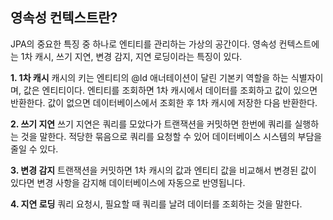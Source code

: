 ## **영속성 컨텍스트란?**
JPA의 중요한 특징 중 하나로 엔티티를 관리하는 가상의 공간이다. 영속성 컨텍스트에는 1차 캐시, 쓰기 지연, 변경 감지, 지연 로딩이라는 특징이 있다. 



**1. 1차 캐시**
캐시의 키는 엔티티의 @Id 애너테이션이 달린 기본키 역할을 하는 식별자이며, 값은 엔티티이다. 엔티티를 조회하면 1차 캐시에서 데이터를 조회하고 값이 있으면 반환한다. 값이 없으면 데이터베이스에서 조회한 후 1차 캐시에 저장한 다음 반환한다.

**2. 쓰기 지연**
쓰기 지연은 쿼리를 모았다가 트랜잭션을 커밋하면 한번에 쿼리를 실행하는 것을 말한다. 적당한 묶음으로 쿼리를 요청할 수 있어 데이터베이스 시스템의 부담을 줄일 수 있다.

**3. 변경 감지**
트랜잭션을 커밋하면 1차 캐시의 값과 엔티티 값을 비교해서 변경된 값이 있다면 변경 사항을 감지해 데이터베이스에 자동으로 반영됩니다. 

**4. 지연 로딩**
쿼리 요청시, 필요할 때 쿼리를 날려 데이터를 조회하는 것을 말한다. 